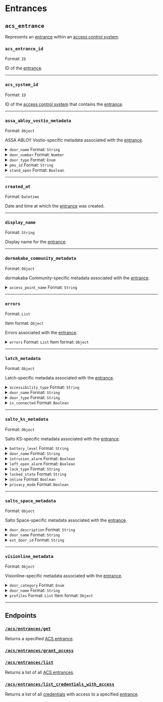 # Entrances

## `acs_entrance`

Represents an [entrance](../../../capability-guides/access-systems/retrieving-entrance-details.md) within an [access control system](https://docs.seam.co/latest/capability-guides/access-systems).

### `acs_entrance_id`

Format: `ID`

ID of the [entrance](../../../capability-guides/access-systems/retrieving-entrance-details.md).

---

### `acs_system_id`

Format: `ID`

ID of the [access control system](https://docs.seam.co/latest/capability-guides/access-systems) that contains the [entrance](../../../capability-guides/access-systems/retrieving-entrance-details.md).

---

### `assa_abloy_vostio_metadata`

Format: `Object`

ASSA ABLOY Vostio-specific metadata associated with the [entrance](../../../capability-guides/access-systems/retrieving-entrance-details.md).

<details>

<summary><code>door_name</code> Format: <code>String</code></summary>

</details>

<details>

<summary><code>door_number</code> Format: <code>Number</code></summary>

</details>

<details>

<summary><code>door_type</code> Format: <code>Enum</code></summary>

Possible enum values:
- `CommonDoor`
- `EntranceDoor`
- `GuestDoor`
- `Elevator`

</details>

<details>

<summary><code>pms_id</code> Format: <code>String</code></summary>

</details>

<details>

<summary><code>stand_open</code> Format: <code>Boolean</code></summary>

</details>

---

### `created_at`

Format: `Datetime`

Date and time at which the [entrance](../../../capability-guides/access-systems/retrieving-entrance-details.md) was created.

---

### `display_name`

Format: `String`

Display name for the [entrance](../../../capability-guides/access-systems/retrieving-entrance-details.md).

---

### `dormakaba_community_metadata`

Format: `Object`

dormakaba Community-specific metadata associated with the [entrance](../../../capability-guides/access-systems/retrieving-entrance-details.md).

<details>

<summary><code>access_point_name</code> Format: <code>String</code></summary>

</details>

---

### `errors`

Format: `List`

Item format: `Object`

Errors associated with the [entrance](../../../capability-guides/access-systems/retrieving-entrance-details.md).

<details>

<summary><code>errors</code> Format: <code>List</code> Item format: <code>Object</code></summary>

Errors associated with the [entrance](../../../capability-guides/access-systems/retrieving-entrance-details.md).

</details>

---

### `latch_metadata`

Format: `Object`

Latch-specific metadata associated with the [entrance](../../../capability-guides/access-systems/retrieving-entrance-details.md).

<details>

<summary><code>accessibility_type</code> Format: <code>String</code></summary>

</details>

<details>

<summary><code>door_name</code> Format: <code>String</code></summary>

</details>

<details>

<summary><code>door_type</code> Format: <code>String</code></summary>

</details>

<details>

<summary><code>is_connected</code> Format: <code>Boolean</code></summary>

</details>

---

### `salto_ks_metadata`

Format: `Object`

Salto KS-specific metadata associated with the [entrance](../../../capability-guides/access-systems/retrieving-entrance-details.md).

<details>

<summary><code>battery_level</code> Format: <code>String</code></summary>

</details>

<details>

<summary><code>door_name</code> Format: <code>String</code></summary>

</details>

<details>

<summary><code>intrusion_alarm</code> Format: <code>Boolean</code></summary>

</details>

<details>

<summary><code>left_open_alarm</code> Format: <code>Boolean</code></summary>

</details>

<details>

<summary><code>lock_type</code> Format: <code>String</code></summary>

</details>

<details>

<summary><code>locked_state</code> Format: <code>String</code></summary>

</details>

<details>

<summary><code>online</code> Format: <code>Boolean</code></summary>

</details>

<details>

<summary><code>privacy_mode</code> Format: <code>Boolean</code></summary>

</details>

---

### `salto_space_metadata`

Format: `Object`

Salto Space-specific metadata associated with the [entrance](../../../capability-guides/access-systems/retrieving-entrance-details.md).

<details>

<summary><code>door_description</code> Format: <code>String</code></summary>

</details>

<details>

<summary><code>door_name</code> Format: <code>String</code></summary>

</details>

<details>

<summary><code>ext_door_id</code> Format: <code>String</code></summary>

</details>

---

### `visionline_metadata`

Format: `Object`

Visionline-specific metadata associated with the [entrance](../../../capability-guides/access-systems/retrieving-entrance-details.md).

<details>

<summary><code>door_category</code> Format: <code>Enum</code></summary>

Possible enum values:
- `entrance`
- `guest`
- `elevator reader`
- `common`
- `common (PMS)`

</details>

<details>

<summary><code>door_name</code> Format: <code>String</code></summary>

</details>

<details>

<summary><code>profiles</code> Format: <code>List</code> Item format: <code>Object</code></summary>

</details>

---

## Endpoints

### [`/acs/entrances/get`](./get.md)

Returns a specified [ACS entrance](../../../capability-guides/access-systems/retrieving-entrance-details.md).
### [`/acs/entrances/grant_access`](./grant_access.md)


### [`/acs/entrances/list`](./list.md)

Returns a list of all [ACS entrances](../../../capability-guides/access-systems/retrieving-entrance-details.md).
### [`/acs/entrances/list_credentials_with_access`](./list_credentials_with_access.md)

Returns a list of all [credentials](../../../capability-guides/access-systems/managing-credentials.md) with access to a specified [entrance](../../../capability-guides/access-systems/retrieving-entrance-details.md).
